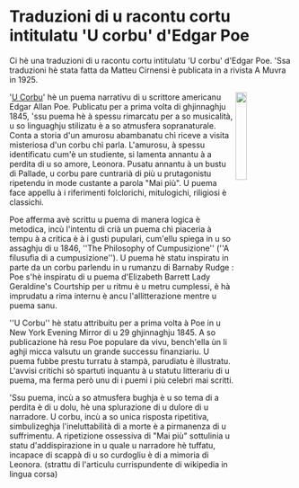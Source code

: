# Traduzioni di u racontu cortu intitulatu 'U corbu' d'Edgar Poe

Ci hè una traduzioni di u racontu cortu intitulatu 'U corbu' d'Edgar Poe. 'Ssa traduzioni hè stata fatta da Matteu Cirnensi è publicata in a rivista A Muvra in 1925.

<img align="right" width="20%" src="/images/u-corbu.jpg">

'[U Corbu](https://co.wikipedia.org/wiki/U_corbu_(Edgar_Poe))' hè un puema narrativu di u scrittore americanu Edgar Allan Poe. Publicatu per a prima volta di ghjinnaghju 1845, 'ssu puema hè à spessu rimarcatu per a so musicalità, u so linguaghju stilizatu è a so atmusfera sopranaturale. Conta a storia d'un amurosu abambanatu chì riceve a visita misteriosa d'un corbu chì parla. L'amurosu, à spessu identificatu cum'è un studiente, si lamenta annantu à a perdita di u so amore, Leonora. Pusatu annantu à un bustu di Pallade, u corbu pare cuntrarià di più u prutagonistu ripetendu in mode custante a parola "Mai più". U puema face appellu à i riferimenti folclorichi, mitulogichi, riligiosi è classichi. 

Poe afferma avè scrittu u puema di manera logica è metodica, incù l'intentu di crià un puema chì piaceria à tempu à a critica è à i gusti pupulari, cum'ellu spiega in u so assaghju di u 1846, ''The Philosophy of Cumpusizione'' (''A filusufia di a cumpusizione''). U puema hè statu inspiratu in parte da un corbu parlendu in u rumanzu di Barnaby Rudge : Poe s'hè inspiratu di u puema d'Elizabeth Barrett Lady Geraldine's Courtship per u ritmu è u metru cumplessi, è hà imprudatu a rima internu è ancu l'allitterazione mentre u puema sanu. 

''U Corbu'' hè statu attribuitu per a prima volta à Poe in u New York Evening Mirror di u 29 ghjinnaghju 1845. A so publicazione hà resu Poe populare da vivu, bench'ella ùn li aghji micca valsutu un grande successu finanziariu. U puema fubbe prestu turratu à stampà, parudiatu è illustratu. L'avvisi critichi sò spartuti inquantu à u statutu litterariu di u puema, ma ferma però unu di i puemi i più celebri mai scritti.

'Ssu puema, incù a so atmusfera bughja è u so tema di a perdita è di u dolu, hè una splurazione di u dulore di u narradore. U corbu, incù a so unica risposta ripetitiva, simbulizeghja l'ineluttabilità di a morte è a pirmanenza di u suffrimentu. A ripetizione ossessiva di "Mai più" sottulinia u statu d'addispirazione in u quale u narradore hè tuffatu, incapace di scappà di u so curdogliu è di a mimoria di Leonora. (strattu di l'articulu currispundente di wikipedia in lingua corsa)
